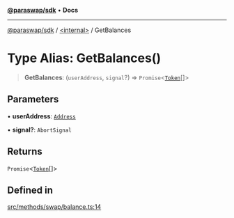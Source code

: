 [**@paraswap/sdk**](../../README.md) • **Docs**

***

[@paraswap/sdk](../../globals.md) / [\<internal\>](../README.md) / GetBalances

# Type Alias: GetBalances()

> **GetBalances**: (`userAddress`, `signal`?) => `Promise`\<[`Token`](../../type-aliases/Token.md)[]\>

## Parameters

• **userAddress**: [`Address`](../../type-aliases/Address.md)

• **signal?**: `AbortSignal`

## Returns

`Promise`\<[`Token`](../../type-aliases/Token.md)[]\>

## Defined in

[src/methods/swap/balance.ts:14](https://github.com/paraswap/paraswap-sdk/blob/master/src/methods/swap/balance.ts#L14)
